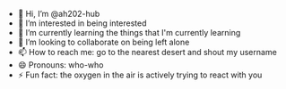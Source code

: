 - 👋 Hi, I’m @ah202-hub
- 👀 I’m interested in being interested
- 🌱 I’m currently learning the things that I'm currently learning 
- 💞️ I’m looking to collaborate on being left alone
- 📫 How to reach me: go to the nearest desert and shout my username 
- 😄 Pronouns: who-who 
- ⚡ Fun fact: the oxygen in the air is actively trying to react with you  


